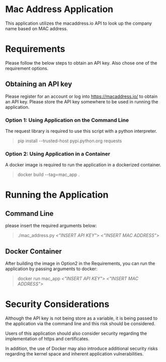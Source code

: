 # Mac Address Application
This application utilizes the macaddress.io API to look up the company name based on MAC address.

# Requirements
Please follow the below steps to obtain an API key. Also chose one of the requirement options.

## Obtaining an API key
Please register for an account or log into https://macaddress.io/ to obtain an API key. Please store the API key somewhere to be used in running the application.

### Option 1: Using Application on the Command Line
The request library is required to use this script with a python interpreter.
> pip install --trusted-host pypi.python.org 
 requests

### Option 2: Using Application in a Container
A docker image is required to run the application in a dockerized container.
> docker build --tag=mac_app .

# Running the Application
## Command Line
please insert the required arguments below:

> ./mac_address.py    *<"INSERT API KEY"> <"INSERT MAC ADDRESS">*

## Docker Container
After building the image in Option2 in the Requirements, you can run the application by passing arguments to docker:

> docker run mac_app *<"INSERT API KEY"> <"INSERT MAC ADDRESS">*

# Security Considerations
Although the API key is not being store as a variable, it is being passed to the application via the command line and this risk should be considered.

Users of this application should also consider security regarding the implementation of https and certificates.

In addition, the use of Docker may also introduce additional security risks regarding the kernel space and inherent application vulnerabilities.
